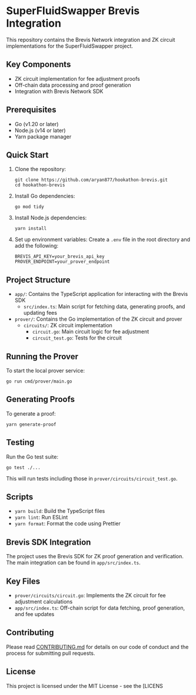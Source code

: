 # SuperFluidSwapper Brevis Integration

This repository contains the Brevis Network integration and ZK circuit implementations for the SuperFluidSwapper project.

## Key Components

- ZK circuit implementation for fee adjustment proofs
- Off-chain data processing and proof generation
- Integration with Brevis Network SDK

## Prerequisites

- Go (v1.20 or later)
- Node.js (v14 or later)
- Yarn package manager

## Quick Start

1. Clone the repository:

   ```
   git clone https://github.com/aryan877/hookathon-brevis.git
   cd hookathon-brevis
   ```

2. Install Go dependencies:

   ```
   go mod tidy
   ```

3. Install Node.js dependencies:

   ```
   yarn install
   ```

4. Set up environment variables:
   Create a `.env` file in the root directory and add the following:
   ```
   BREVIS_API_KEY=your_brevis_api_key
   PROVER_ENDPOINT=your_prover_endpoint
   ```

## Project Structure

- `app/`: Contains the TypeScript application for interacting with the Brevis SDK
  - `src/index.ts`: Main script for fetching data, generating proofs, and updating fees
- `prover/`: Contains the Go implementation of the ZK circuit and prover
  - `circuits/`: ZK circuit implementation
    - `circuit.go`: Main circuit logic for fee adjustment
    - `circuit_test.go`: Tests for the circuit

## Running the Prover

To start the local prover service:

```
go run cmd/prover/main.go
```

## Generating Proofs

To generate a proof:

```
yarn generate-proof
```

## Testing

Run the Go test suite:

```
go test ./...
```

This will run tests including those in `prover/circuits/circuit_test.go`.

## Scripts

- `yarn build`: Build the TypeScript files
- `yarn lint`: Run ESLint
- `yarn format`: Format the code using Prettier

## Brevis SDK Integration

The project uses the Brevis SDK for ZK proof generation and verification. The main integration can be found in `app/src/index.ts`.

## Key Files

- `prover/circuits/circuit.go`: Implements the ZK circuit for fee adjustment calculations
- `app/src/index.ts`: Off-chain script for data fetching, proof generation, and fee updates

## Contributing

Please read [CONTRIBUTING.md](CONTRIBUTING.md) for details on our code of conduct and the process for submitting pull requests.

## License

This project is licensed under the MIT License - see the [LICENS
